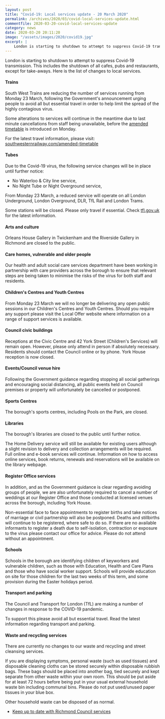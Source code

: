 ```yaml
---
layout: post
title: "Covid-19: Local services update - 20 March 2020"
permalink: /archives/2020/03/covid-local-services-update.html
commentfile: 2020-03-20-covid-local-services-update
category: news
date: 2020-03-20 20:11:20
image: "/assets/images/2020/covid19.jpg"
excerpt: |
    London is starting to shutdown to attempt to suppress Covid-19 transmission.  This includes the shutdown of all cafes, pubs and restaurants, except for take-aways.
---
```

London is starting to shutdown to attempt to suppress Covid-19 transmission.  This includes the shutdown of all cafes, pubs and restaurants, except for take-aways. Here is the list of changes to local services.

#### Trains

South West Trains are reducing the number of services running from Monday 23 March, following the Government's announcement urging people to avoid all but essential travel in order to help limit the spread of the highly contagious virus.

Some alterations to services will continue in the meantime due to last minute cancellations from staff being unavailable, before the [amended timetable](https://www.southwesternrailway.com/plan-my-journey/coronvirus-temporary-timetable) is introduced on Monday.

For the latest travel information, please visit: [southwesternrailway.com/amended-timetable](https://www.southwesternrailway.com/amended-timetable)

#### Tubes

Due to the Covid-19 virus, the following service changes will be in place until further notice:

- No Waterloo & City line service,
- No Night Tube or Night Overground service,

From Monday 23 March, a reduced service will operate on all London Underground, London Overground, DLR, TfL Rail and London Trams.

Some stations will be closed.  Please only travel if essential. Check [tfl.gov.uk](https://tfl.gov.uk) for the latest information.

#### Arts and culture

Orleans House Gallery in Twickenham and the Riverside Gallery in Richmond are closed to the public.

#### Care homes, vulnerable and older people

Our health and adult social care services department have been working in partnership with care providers across the borough to ensure that relevant steps are being taken to minimise the risks of the virus for both staff and residents.

#### Children's Centres and Youth Centres

From Monday 23 March we will no longer be delivering any open public sessions in our Children's Centres and Youth Centres. Should you require any support please visit the Local Offer website where information on a range of support services is available.

#### Council civic buildings

Receptions at the Civic Centre and 42 York Street (Children's Services) will remain open. However, please only attend in person if absolutely necessary. Residents should contact the Council online or by phone. York House reception is now closed.

#### Events/Council venue hire

Following the Government guidance regarding stopping all social gatherings and encouraging social distancing, all public events held on Council premises or property will unfortunately be cancelled or postponed.

#### Sports Centres

The borough's sports centres, including Pools on the Park, are closed.

#### Libraries

The borough's libraries are closed to the public until further notice.

The Home Delivery service will still be available for existing users although a slight revision to delivery and collection arrangements will be required. Full online and e-book services will continue. Information on how to access online services, book returns, renewals and reservations will be available on the library webpage.

#### Register Office services

In addition, and as the Government guidance is clear regarding avoiding groups of people, we are also unfortunately required to cancel a number of weddings at our Register Office and those conducted at licensed venues across the borough, including York House.

Non-essential face to face appointments to register births and take notices of marriage or civil partnership will also be postponed. Deaths and stillbirths will continue to be registered, where safe to do so. If there are no available informants to register a death due to self-isolation, contraction or exposure to the virus please contact our office for advice. Please do not attend without an appointment.

#### Schools

Schools in the borough are identifying children of keyworkers and vulnerable children, such as those with Education, Health and Care Plans and those who have social worker support. Schools will provide education on site for those children for the last two weeks of this term, and some provision during the Easter holidays period.

#### Transport and parking

The Council and Transport for London (TfL) are making a number of changes in response to the COVID-19 pandemic.

To support this please avoid all but essential travel. Read the latest information regarding transport and parking.

#### Waste and recycling services

There are currently no changes to our waste and recycling and street cleansing services.

If you are displaying symptoms, personal waste (such as used tissues) and disposable cleaning cloths can be stored securely within disposable rubbish bags.  These bags should be placed into another bag, tied securely and kept separate from other waste within your own room. This should be put aside for at least 72 hours before being put in your usual external household waste bin including communal bins. Please do not put used/unused paper tissues in your blue box.

Other household waste can be disposed of as normal.


* [Keep up to date with Richmond Council services](https://www.richmond.gov.uk/services/wellbeing_and_lifestyle/health_protection_information/coronavirus_information/how_we_are_protecting_you)
